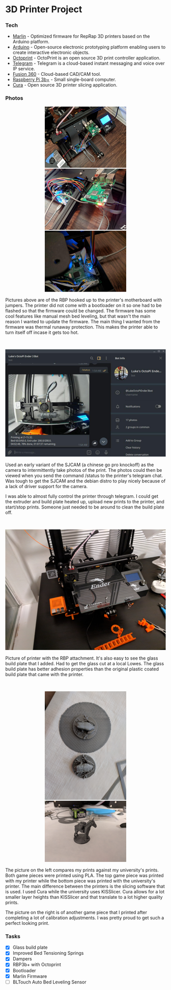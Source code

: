 # 3D Printer Project

### Tech

* [Marlin](http://marlinfw.org/) - Optimized firmware for RepRap 3D printers based on the Arduino platform.
* [Arduino](https://www.arduino.cc/) - Open-source electronic prototyping platform enabling users to create interactive electronic objects.
* [Octoprint](https://octoprint.org/) - OctoPrint is an open source 3D print controller application.
* [Telegram](https://telegram.org/) - Telegram is a cloud-based instant messaging and voice over IP service.
* [Fusion 360](https://www.autodesk.com/products/fusion-360/overview#banner) - Cloud-based CAD/CAM tool.
* [Raspberry Pi 3b+](https://www.raspberrypi.org/products/raspberry-pi-3-model-b-plus/) - Small single-board computer.
* [Cura](https://ultimaker.com/software/ultimaker-cura) - Open source 3D printer slicing application.

### Photos
<p align="center">
  <img src="https://github.com/LewkyB/3D_Printer/blob/master/3d%20printer%20pictures/flashbootloader3.jpg" width="256">
  <img src="https://github.com/LewkyB/3D_Printer/blob/master/3d%20printer%20pictures/flashbootloader2.jpg" width="256">
  <img src="https://github.com/LewkyB/3D_Printer/blob/master/3d%20printer%20pictures/flash%20bootloader.jpg" width="256">
</p>

Pictures above are of the RBP hooked up to the printer's motherboard with jumpers. The printer did not come with a bootloader on it so one had to be flashed so that the firmware could be changed. The firmware has some cool features like manual mesh bed leveling, but that wasn't the main reason I wanted to update the firmware. The main thing I wanted from the firmware was thermal runaway protection. This makes the printer able to turn itself off incase it gets too hot.

<br>

<p align="center">
  <img src="https://github.com/LewkyB/3D_Printer/blob/master/3d%20printer%20pictures/telegramexample.jpg" width="512">
</p>

Used an early variant of the SJCAM (a chinese go pro knockoff) as the camera to intermittently take photos of the print. The photos could then be viewed when you send the command /status to the printer's telegram chat. Was tough to get the SJCAM and the debian distro to play nicely because of a lack of driver support for the camera.

I was able to almost fully control the printer through telegram. I could get the extruder and build plate heated up, upload new prints to the printer, and start/stop prints. Someone just needed to be around to clean the build plate off. 

<br>

<p align="center">
  <img src="https://github.com/LewkyB/3D_Printer/blob/master/3d%20printer%20pictures/rbpaddition.jpg" width="512">
</p>

Picture of printer with the RBP attachment. It's also easy to see the glass build plate that I added. Had to get the glass cut at a local Lowes. The glass build plate has better adhesion properties than the original plastic coated build plate that came with the printer. 

<br>

<p align="center">
  <img src="https://github.com/LewkyB/3D_Printer/blob/master/3d%20printer%20pictures/UTA_vs_Personal.jpg" width="256">
  <img src="https://github.com/LewkyB/3D_Printer/blob/master/3d%20printer%20pictures/post%20calibration.jpg" width="256">
</p>

The picture on the left compares my prints against my university's prints. Both game pieces were printed using PLA. The top game piece was printed with my printer while the bottom piece was printed with the university's printer. The main difference between the printers is the slicing software that is used. I used Cura while the university uses KISSlicer. Cura allows for a lot smaller layer heights than KISSlicer and that translate to a lot higher quality prints. 

The picture on the right is of another game piece that I printed after completing a lot of calibration adjustments. I was pretty proud to get such a perfect looking print. 


### Tasks
- [x] Glass build plate
- [x] Improved Bed Tensioning Springs
- [x] Dampers
- [x] RBP3b+ with Octoprint
- [x] Bootloader
- [x] Marlin Firmware
- [ ] BLTouch Auto Bed Leveling Sensor
